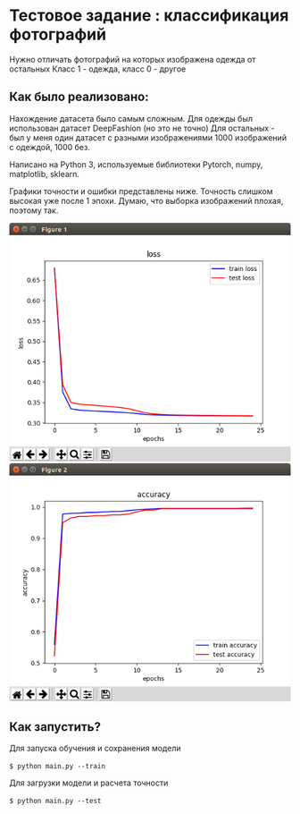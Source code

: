 Тестовое задание : классификация фотографий
===

Нужно отличать фотографий на которых изображена одежда от остальных
Класс 1 - одежда, класс 0 - другое

Как было реализовано:
---

Нахождение датасета было самым сложным. Для одежды был использован датасет DeepFashion (но это не точно)
Для остальных - был у меня один датасет с разными изображениями
1000 изображений с одеждой, 1000 без.

Написано на Python 3, используемые библиотеки Pytorch, numpy, matplotlib, sklearn.

Графики точности и ошибки представлены ниже. Точность слишком высокая уже после 1 эпохи. Думаю, что выборка изображений плохая, поэтому так.

![loss](readme_images/loss.png)
![accuracy](readme_images/accuracy.png)

Как запустить?
---

Для запуска обучения и сохранения модели

`$ python main.py --train`

Для загрузки модели и расчета точности

`$ python main.py --test`
